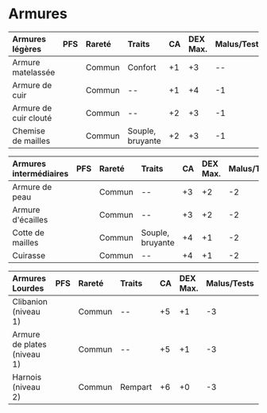 # Armures

| Armures légères       | PFS | Rareté | Traits           | CA  | DEX Max. | Malus/Tests | Malus/Vitesse | Force | Solidité | PV  | SR  | Groupe | Encombrement | Prix |
| :-------------------- | :-- | :----- | :--------------- | :-- | :------- | :---------- | :------------ | :---- | :------- | :-- | :-- | :----- | :----------- | :--- |
| Armure matelassée     |     | Commun | Confort          | +1  | +3       | --          | --            | 10    | 1        | 4   | 2   | Tissu  | L            | 2pa  |
| Armure de cuir        |     | Commun | --               | +1  | +4       | -1          | --            | 10    | 4        | 16  | 8   | Cuir   | 1            | 2po  |
| Armure de cuir clouté |     | Commun | --               | +2  | +3       | -1          | --            | 12    | 4        | 16  | 8   | Cuir   | 1            | 3po  |
| Chemise de mailles    |     | Commun | Souple, bruyante | +2  | +3       | -1          | --            | 12    | 9        | 36  | 18  | Chaîne | 1            | 5po  |

| Armures intermédiaires      | PFS | Rareté | Traits           | CA  | DEX Max. | Malus/Tests | Malus/Vitesse | Force | Solidité | PV  | SR  | Groupe    | Encombrement | Prix |
| :-------------------------- | :-- | :----- | :--------------- | :-- | :------- | :---------- | :------------ | :---- | :------- | :-- | :-- | :-------- | :----------- | :--- |
| Armure de peau              |     | Commun | --               | +3  | +2       | -2          | -1,5m / 5ft   | 14    | 4        | 16  | 8   | Cuir      | 2            | 2po  |
| Armure d'écailles           |     | Commun | --               | +3  | +2       | -2          | -1,5m / 5ft   | 14    | 9        | 36  | 18  | Composite | 2            | 4po  |
| Cotte de mailles            |     | Commun | Souple, bruyante | +4  | +1       | -2          | -1,5m / 5ft   | 16    | 9        | 36  | 18  | Chaîne    | 2            | 6po  |
| Cuirasse                    |     | Commun | --               | +4  | +1       | -2          | -1,5m / 5ft   | 16    | 9        | 36  | 18  | Plate     | 2            | 8po  |

| Armures Lourdes             | PFS | Rareté | Traits  | CA  | DEX Max. | Malus/Tests | Malus/Vitesse | Force | Solidité | PV  | SR  | Groupe    | Encombrement | Prix |
| :-------------------------- | :-- | :----- | :------ | :-- | :------- | :---------- | :------------ | :---- | :------- | :-- | :-- | :-------- | :----------- | :--- |
| Clibanion (niveau 1)        |     | Commun | --      | +5  | +1       | -3          | -3m / 10ft    | 16    | 9        | 36  | 18  | Composite | 3            | 13po |
| Armure de plates (niveau 1) |     | Commun | --      | +5  | +1       | -3          | -3m / 10ft    | 16    | 9        | 36  | 18  | Plate     | 3            | 18po |
| Harnois (niveau 2)          |     | Commun | Rempart | +6  | +0       | -3          | -3m / 10ft    | 18    | 9        | 36  | 18  | Plate     | 4            | 30po |


